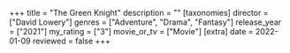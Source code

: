 +++
title = "The Green Knight"
description = ""
[taxonomies]
director = ["David Lowery"] 
genres = ["Adventure", "Drama", "Fantasy"]
release_year = ["2021"]
my_rating = ["3"]
movie_or_tv = ["Movie"]
[extra]
date = 2022-01-09
reviewed = false
+++

